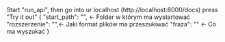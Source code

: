 Start "run_api", then go into ur localhost (http://localhost:8000/docs)
press "Try it out"
{
  "start_path": "", <- Folder w którym ma wystartować
  "rozszerzenie": "",<- Jaki format plików ma przeszukiwać
  "fraza": "" <- Co ma wyszukać
}
